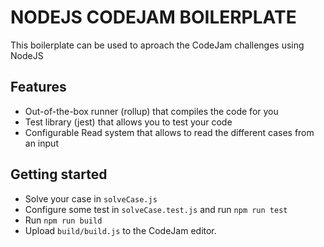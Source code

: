 # NODEJS CODEJAM BOILERPLATE

This boilerplate can be used to aproach the CodeJam challenges using NodeJS

## Features

- Out-of-the-box runner (rollup) that compiles the code for you
- Test library (jest) that allows you to test your code
- Configurable Read system that allows to read the different cases from an input

## Getting started

- Solve your case in `solveCase.js`
- Configure some test in `solveCase.test.js` and run `npm run test` 
- Run `npm run build`
- Upload `build/build.js` to the CodeJam editor.